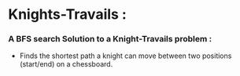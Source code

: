 # Knights-Travails : 

 ### A BFS search Solution to a Knight-Travails problem : 
  - Finds the shortest path a knight can move between two positions (start/end) on a chessboard.

